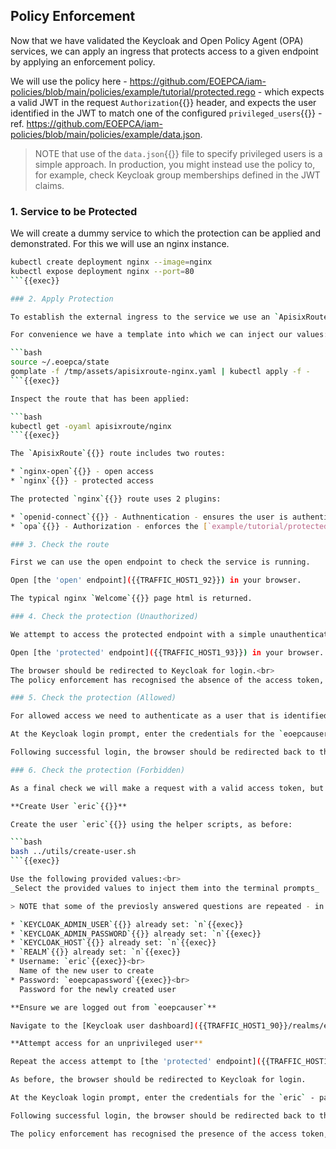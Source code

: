 ## Policy Enforcement

Now that we have validated the Keycloak and Open Policy Agent (OPA) services, we can apply an ingress that protects access to a given endpoint by applying an enforcement policy.

We will use the policy here - https://github.com/EOEPCA/iam-policies/blob/main/policies/example/tutorial/protected.rego - which expects a valid JWT in the request `Authorization`{{}} header, and expects the user identified in the JWT to match one of the configured `privileged_users`{{}} - ref. https://github.com/EOEPCA/iam-policies/blob/main/policies/example/data.json.

> NOTE that use of the `data.json`{{}} file to specify privileged users is a simple approach. In production, you might instead use the policy to, for example, check Keycloak group memberships defined in the JWT claims.

### 1. Service to be Protected

We will create a dummy service to which the protection can be applied and demonstrated. For this we will use an nginx instance.

```bash
kubectl create deployment nginx --image=nginx
kubectl expose deployment nginx --port=80
```{{exec}}

### 2. Apply Protection

To establish the external ingress to the service we use an `ApisixRoute`{{}} resource, which is used to configure the Apisix reverse proxy.

For convenience we have a template into which we can inject our values:

```bash
source ~/.eoepca/state
gomplate -f /tmp/assets/apisixroute-nginx.yaml | kubectl apply -f -
```{{exec}}

Inspect the route that has been applied:

```bash
kubectl get -oyaml apisixroute/nginx
```{{exec}}

The `ApisixRoute`{{}} route includes two routes:

* `nginx-open`{{}} - open access
* `nginx`{{}} - protected access

The protected `nginx`{{}} route uses 2 plugins:

* `openid-connect`{{}} - Authnentication - ensures the user is authenticated via bearer JWT token, and will trigger an OIDC auth flow if required
* `opa`{{}} - Authorization - enforces the [`example/tutorial/protected`{{}}](https://github.com/EOEPCA/iam-policies/blob/main/policies/example/tutorial/protected.rego) policy

### 3. Check the route

First we can use the open endpoint to check the service is running.

Open [the 'open' endpoint]({{TRAFFIC_HOST1_92}}) in your browser.

The typical nginx `Welcome`{{}} page html is returned.

### 4. Check the protection (Unauthorized)

We attempt to access the protected endpoint with a simple unauthenticated request (i.e. no access token).

Open [the 'protected' endpoint]({{TRAFFIC_HOST1_93}}) in your browser.

The browser should be redirected to Keycloak for login.<br>
The policy enforcement has recognised the absence of the access token, and has triggered an OIDC login flow via Keycloak.

### 5. Check the protection (Allowed)

For allowed access we need to authenticate as a user that is identified as `privileged`{{}} in accordance with the policy - such as our `eoepcauser`{{}} test user.

At the Keycloak login prompt, enter the credentials for the `eoepcauser` - password `eoepcapassword`.

Following successful login, the browser should be redirected back to the [protected service endpoint]({{TRAFFIC_HOST1_93}}) - showing the nginx `Welcome`{{}} page.

### 6. Check the protection (Forbidden)

As a final check we will make a request with a valid access token, but for the user `eric`{{}} that is not on the list of privileged users.

**Create User `eric`{{}}**

Create the user `eric`{{}} using the helper scripts, as before:

```bash
bash ../utils/create-user.sh
```{{exec}}

Use the following provided values:<br>
_Select the provided values to inject them into the terminal prompts_

> NOTE that some of the previosly answered questions are repeated - in which case the existing value can be accepted.

* `KEYCLOAK_ADMIN_USER`{{}} already set: `n`{{exec}}
* `KEYCLOAK_ADMIN_PASSWORD`{{}} already set: `n`{{exec}}
* `KEYCLOAK_HOST`{{}} already set: `n`{{exec}}
* `REALM`{{}} already set: `n`{{exec}}
* Username: `eric`{{exec}}<br>
  Name of the new user to create
* Password: `eoepcapassword`{{exec}}<br>
  Password for the newly created user

**Ensure we are logged out from `eoepcauser`**

Navigate to the [Keycloak user dashboard]({{TRAFFIC_HOST1_90}}/realms/eoepca/account) and select to logout.

**Attempt access for an unprivileged user**

Repeat the access attempt to [the 'protected' endpoint]({{TRAFFIC_HOST1_93}}) in your browser.

As before, the browser should be redirected to Keycloak for login.

At the Keycloak login prompt, enter the credentials for the `eric` - password `eoepcapassword`.

Following successful login, the browser should be redirected back to the [protected service endpoint]({{TRAFFIC_HOST1_93}}) - but access should be **Forbidden**.

The policy enforcement has recognised the presence of the access token, from which it is able to assert that the referenced user (`eric`{{}}) is not authorized to access the requested resource.
